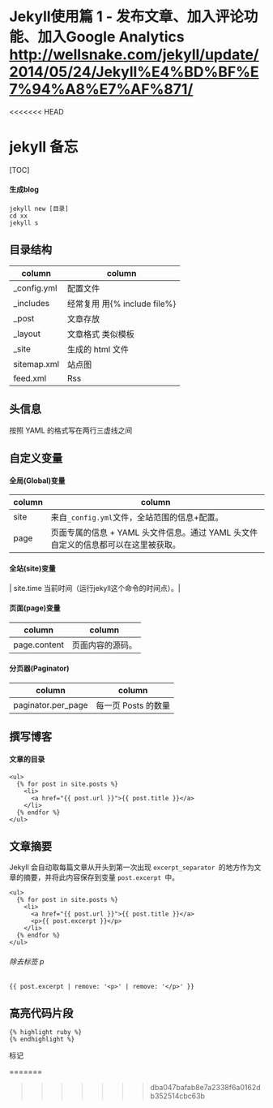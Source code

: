 # Jekyll使用篇 1 - 发布文章、加入评论功能、加入Google Analytics http://wellsnake.com/jekyll/update/2014/05/24/Jekyll%E4%BD%BF%E7%94%A8%E7%AF%871/
<<<<<<< HEAD



# jekyll 备忘

[TOC]


#### 生成blog
```
jekyll new [目录]
cd xx
jekyll s
```
## 目录结构




| column | column |
|--------|--------|
|     _config.yml   |    配置文件    |
|_includes| 经常复用 用{% include file%}|
|_post | 文章存放|
|_layout|文章格式 类似模板|
|_site|生成的 html 文件 |
|sitemap.xml| 站点图|
|feed.xml| Rss|

## 头信息
按照 YAML 的格式写在两行三虚线之间

##  自定义变量
#### 全局(Global)变量
| column | column |
|--------|--------|
| site   |    来自`_config.yml`文件，全站范围的信息+配置。    |
|page | 页面专属的信息 + YAML 头文件信息。通过 YAML 头文件自定义的信息都可以在这里被获取。|

#### 全站(site)变量
| site.time
当前时间（运行jekyll这个命令的时间点）。|

#### 页面(page)变量
| column | column |
|--------|--------|
|  page.content |   页面内容的源码。  |


#### 分页器(Paginator)

| column | column |
|--------|--------|
| paginator.per_page| 每一页 Posts 的数量 |


## 撰写博客
#### 文章的目录
```
<ul>
  {% for post in site.posts %}
    <li>
      <a href="{{ post.url }}">{{ post.title }}</a>
    </li>
  {% endfor %}
</ul>

```

## 文章摘要
Jekyll 会自动取每篇文章从开头到第一次出现 `excerpt_separator `的地方作为文章的摘要，并将此内容保存到变量 `post.excerpt `中。
```
<ul>
  {% for post in site.posts %}
    <li>
      <a href="{{ post.url }}">{{ post.title }}</a>
      <p>{{ post.excerpt }}</p>
    </li>
  {% endfor %}
</ul>
```
###### 除去标签 p
```
{{ post.excerpt | remove: '<p>' | remove: '</p>' }}
```
## 高亮代码片段

```
{% highlight ruby %} 
{% endhighlight %}

```
标记


=======
>>>>>>> dba047bafab8e7a2338f6a0162db352514cbc63b
